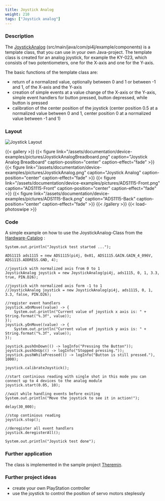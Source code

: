 ```yaml
---
title: Joystick Analog
weight: 210
tags: ["Joystick analog"]
---
```

### Description
The [JoystickAnalog](https://github.com/Pi4J/pi4j-example-components/tree/Dev-Arcade/src/main/java/com/pi4j/example/components) (src/main/java/com/pi4j/example/components) is a template class, that you can use in your own Java-project.
The template class is created for an analog joystick, for example the KY-023, which consists of two potentiometers, one for the X-axis and one for the Y-axis.

The basic functions of the template class are:
* return of a normalized value, optionally between 0 and 1 or between -1 and 1, of the X-axis and the Y-axis
* creation of simple events at a value change of the X-axis or the Y-axis, simple event handlers for button pressed, button depressed, while button is pressed
* calibration of the center position of the joystick (center position 0.5 at a normalized value between 0 and 1, center position 0 at a normalized value between -1 and 1)

### Layout
![Joystick Layout](/assets/documentation/device-examples/Layout-JoystickAnalog.png)

{{< gallery >}}
{{< figure link="/assets/documentation/device-examples/pictures/JoystickAnalogBreadboard.png" caption="Joystick Analog Breadboard" caption-position="center" caption-effect="fade" >}}
{{< figure link="/assets/documentation/device-examples/pictures/JoystickAnalog.png" caption="Joystick Analog" caption-position="center" caption-effect="fade" >}}
{{< figure link="/assets/documentation/device-examples/pictures/ADS1115-Front.png" caption="ADS1115-Front" caption-position="center" caption-effect="fade" >}}
{{< figure link="/assets/documentation/device-examples/pictures/ADS1115-Back.png" caption="ADS1115-Back" caption-position="center" caption-effect="fade" >}}
{{< /gallery >}}
{{< load-photoswipe >}}

### Code
A simple example on how to use the JoystickAnalog-Class from the [Hardware-Catalog](https://github.com/Pi4J/pi4j-example-components) :
```
System.out.println("Joystick test started ...");

ADS1115 ads1115 = new ADS1115(pi4j, 0x01, ADS1115.GAIN.GAIN_4_096V, ADS1115.ADDRESS.GND, 4);

//joystick with normalized axis from 0 to 1
JoystickAnalog joystick = new JoystickAnalog(pi4j, ads1115, 0, 1, 3.3, true, PIN.D26);

//joystick with normalized axis form -1 to 1
//JoystickAnalog joystick = new JoystickAnalog(pi4j, ads1115, 0, 1, 3.3, false, PIN.D26);

//register event handlers
joystick.xOnMove((value) -> {
    System.out.println("Current value of joystick x axis is: " + String.format("%.3f", value));
});
joystick.yOnMove((value) -> {
    System.out.println("Current value of joystick y axis is: " + String.format("%.3f", value));
});

joystick.pushOnDown(() -> logInfo("Pressing the Button"));
joystick.pushOnUp(() -> logInfo("Stopped pressing."));
joystick.pushWhilePressed(() -> logInfo("Button is still pressed."), 1000);

joystick.calibrateJoystick();

//start continious reading with single shot in this mode you can connect up to 4 devices to the analog module
joystick.start(0.05, 10);

//wait while handling events before exiting
System.out.println("Move the joystick to see it in action!");

delay(30_000);

//stop continious reading
joystick.stop();

//deregister all event handlers
joystick.deregisterAll();

System.out.println("Joystick test done");
```

### Further application
The class is implemented in the sample project [Theremin](https://github.com/DieterHolz/RaspPiTheremin).

### Further project ideas

- create your own PlayStation controller
- use the joystick to control the position of servo motors steplessly
